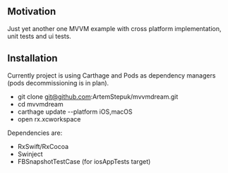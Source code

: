 ## Motivation

Just yet another one MVVM example with cross platform implementation, unit tests and ui tests.

## Installation

Currently project is using Carthage and Pods as dependency managers (pods decommissioning is in plan).

- git clone git@github.com:ArtemStepuk/mvvmdream.git
- cd mvvmdream
- carthage update --platform iOS,macOS 
- open rx.xcworkspace   

Dependencies are:

 - RxSwift/RxCocoa
 - Swinject
 - FBSnapshotTestCase (for iosAppTests target)

